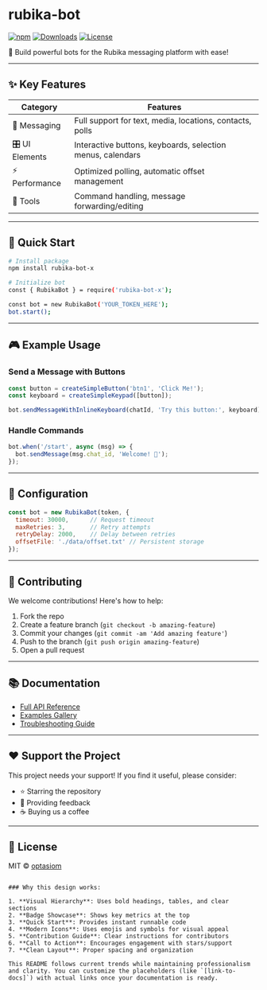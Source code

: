 
# rubika-bot 

[![npm](https://img.shields.io/npm/v/rubika-bot-x.svg)](https://www.npmjs.com/package/rubika-bot-x)
[![Downloads](https://img.shields.io/npm/dt/rubika-bot-x.svg)](https://www.npmjs.com/package/rubika-bot-x)
[![License](https://img.shields.io/badge/license-MIT-blue.svg)](https://opensource.org/licenses/MIT)

🚀 Build powerful bots for the Rubika messaging platform with ease!

---

## ✨ Key Features

| Category | Features |
|----------|----------|
| 📱 Messaging | Full support for text, media, locations, contacts, polls |
| 🎛️ UI Elements | Interactive buttons, keyboards, selection menus, calendars |
| ⚡ Performance | Optimized polling, automatic offset management |
| 🔧 Tools | Command handling, message forwarding/editing |

---

## 🚀 Quick Start

```bash
# Install package
npm install rubika-bot-x

# Initialize bot
const { RubikaBot } = require('rubika-bot-x');

const bot = new RubikaBot('YOUR_TOKEN_HERE');
bot.start();
```

---

## 🎮 Example Usage

### Send a Message with Buttons
```javascript
const button = createSimpleButton('btn1', 'Click Me!');
const keyboard = createSimpleKeypad([button]);

bot.sendMessageWithInlineKeyboard(chatId, 'Try this button:', keyboard);
```

### Handle Commands
```javascript
bot.when('/start', async (msg) => {
  bot.sendMessage(msg.chat_id, 'Welcome! 👋');
});
```

---

## 🔧 Configuration

```javascript
const bot = new RubikaBot(token, {
  timeout: 30000,      // Request timeout
  maxRetries: 3,       // Retry attempts
  retryDelay: 2000,    // Delay between retries
  offsetFile: './data/offset.txt' // Persistent storage
});
```

---

## 🤝 Contributing

We welcome contributions! Here's how to help:

1. Fork the repo
2. Create a feature branch (`git checkout -b amazing-feature`)
3. Commit your changes (`git commit -am 'Add amazing feature'`)
4. Push to the branch (`git push origin amazing-feature`)
5. Open a pull request

---

## 📚 Documentation

- [Full API Reference](link-to-docs)
- [Examples Gallery](link-to-examples)
- [Troubleshooting Guide](link-to-troubleshooting)

---

## ❤️ Support the Project

This project needs your support! If you find it useful, please consider:

- ⭐ Starring the repository
- 💬 Providing feedback
- ☕ Buying us a coffee

---

## 📜 License

MIT © [optasiom](https://github.com/optasiom)
```

### Why this design works:

1. **Visual Hierarchy**: Uses bold headings, tables, and clear sections
2. **Badge Showcase**: Shows key metrics at the top
3. **Quick Start**: Provides instant runnable code
4. **Modern Icons**: Uses emojis and symbols for visual appeal
5. **Contribution Guide**: Clear instructions for contributors
6. **Call to Action**: Encourages engagement with stars/support
7. **Clean Layout**: Proper spacing and organization

This README follows current trends while maintaining professionalism and clarity. You can customize the placeholders (like `[link-to-docs]`) with actual links once your documentation is ready.
